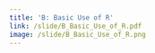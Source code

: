 ```yaml
---
title: 'B: Basic Use of R'
link: /slide/B_Basic_Use_of_R.pdf
image: /slide/B_Basic_Use_of_R.png
---
```


